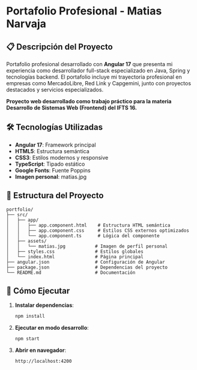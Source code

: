 # Portafolio Profesional - Matias Narvaja

## 📋 Descripción del Proyecto

Portafolio profesional desarrollado con **Angular 17** que presenta mi experiencia como desarrollador full-stack especializado en Java, Spring y tecnologías backend. El portafolio incluye mi trayectoria profesional en empresas como MercadoLibre, Red Link y Capgemini, junto con proyectos destacados y servicios especializados.

**Proyecto web desarrollado como trabajo práctico para la materia Desarrollo de Sistemas Web (Frontend) del IFTS 16.**

## 🛠️ Tecnologías Utilizadas

- **Angular 17**: Framework principal
- **HTML5**: Estructura semántica
- **CSS3**: Estilos modernos y responsive
- **TypeScript**: Tipado estático
- **Google Fonts**: Fuente Poppins
- **Imagen personal**: matias.jpg

## 📁 Estructura del Proyecto

```
portfolio/
├── src/
│   ├── app/
│   │   ├── app.component.html    # Estructura HTML semántica
│   │   ├── app.component.css     # Estilos CSS externos optimizados
│   │   └── app.component.ts      # Lógica del componente
│   ├── assets/
│   │   └── matias.jpg           # Imagen de perfil personal
│   ├── styles.css               # Estilos globales
│   └── index.html               # Página principal
├── angular.json                 # Configuración de Angular
├── package.json                 # Dependencias del proyecto
└── README.md                    # Documentación
```


## 🚀 Cómo Ejecutar

1. **Instalar dependencias**:
   ```bash
   npm install
   ```

2. **Ejecutar en modo desarrollo**:
   ```bash
   npm start
   ```

3. **Abrir en navegador**:
   ```
   http://localhost:4200
   ```
